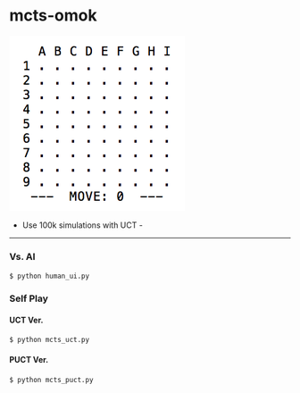 # mcts-omok
![omok](./img/omok.gif)
- Use 100k simulations with UCT -
--------------------

### Vs. AI
	$ python human_ui.py

### Self Play
#### UCT Ver.
	$ python mcts_uct.py
#### PUCT Ver.
	$ python mcts_puct.py 
